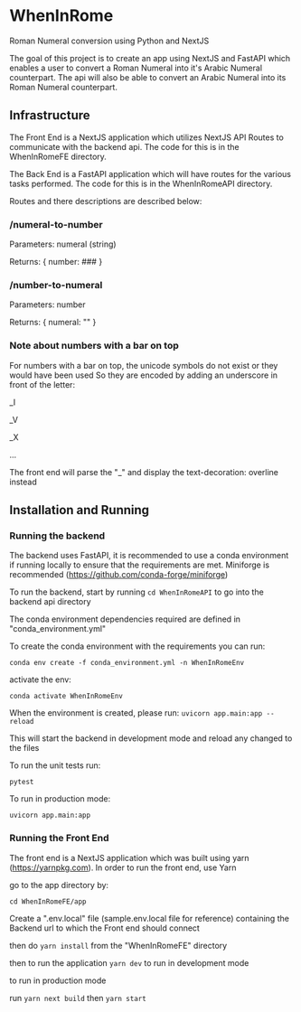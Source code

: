 # WhenInRome
Roman Numeral conversion using Python and NextJS

The goal of this project is to create an app using NextJS and FastAPI which enables a user to convert a Roman Numeral into it's Arabic Numeral counterpart. The api will also be able to convert an Arabic Numeral into its Roman Numeral counterpart.



## Infrastructure

The Front End is a NextJS application which utilizes NextJS API Routes to communicate with the backend api. The code for this is in the WhenInRomeFE directory.

The Back End is a FastAPI application which will have routes for the various tasks performed. The code for this is in the WhenInRomeAPI directory.

Routes and there descriptions are described below:
### /numeral-to-number
Parameters: numeral (string)

Returns: {
    number: ###
}

### /number-to-numeral
Parameters: number

Returns: {
    numeral: ""
}

### Note about numbers with a bar on top

For numbers with a bar on top, the unicode symbols do not exist or they would have been used
So they are encoded by adding an underscore in front of the letter:

_I

_V

_X

...

The front end will parse the "_" and display the text-decoration: overline instead

## Installation and Running

### Running the backend
The backend uses FastAPI, it is recommended to use a conda environment if running locally to ensure that the requirements are met. Miniforge is recommended (https://github.com/conda-forge/miniforge)

To run the backend, start by running `cd WhenInRomeAPI` to go into the backend api directory

The conda environment dependencies required are defined in "conda_environment.yml"

To create the conda environment with the requirements you can run:

`conda env create -f conda_environment.yml -n WhenInRomeEnv`

activate the env:

`conda activate WhenInRomeEnv`

When the environment is created, please run:
`uvicorn app.main:app --reload`

This will start the backend in development mode and reload any changed to the files

To run the unit tests run:

`pytest`

To run in production mode:

`uvicorn app.main:app`

### Running the Front End

The front end is a NextJS application which was built using yarn (https://yarnpkg.com).
In order to run the front end, use Yarn

go to the app directory by:

`cd WhenInRomeFE/app`

Create a ".env.local" file (sample.env.local file for reference) containing the Backend url to which the Front end should connect

then do `yarn install` from the "WhenInRomeFE" directory

then to run the application `yarn dev` to run in development mode

to run in production mode

run `yarn next build`
then `yarn start`